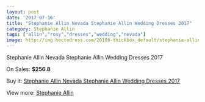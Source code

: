 ```yaml
---
layout: post
date: '2017-07-16'
title: "Stephanie Allin Nevada Stephanie Allin Wedding Dresses 2017"
category: Stephanie Allin
tags: ["allin","rosy","dresses","wedding","nevada"]
image: http://img.hectodress.com/20186-thickbox_default/stephanie-allin-nevada-stephanie-allin-wedding-dresses-2013.jpg
---
```

Stephanie Allin Nevada Stephanie Allin Wedding Dresses 2017

On Sales: **$256.8**
<a href="https://www.hectodress.com/stephanie-allin/9358-stephanie-allin-nevada-stephanie-allin-wedding-dresses-2013.html"><amp-img layout="responsive" width="600" height="600" src="//img.hectodress.com/20186-thickbox_default/stephanie-allin-nevada-stephanie-allin-wedding-dresses-2013.jpg" alt="Stephanie Allin Nevada Stephanie Allin Wedding Dresses 2017 0" /></a>
<a href="https://www.hectodress.com/stephanie-allin/9358-stephanie-allin-nevada-stephanie-allin-wedding-dresses-2013.html"><amp-img layout="responsive" width="600" height="600" src="//img.hectodress.com/20188-thickbox_default/stephanie-allin-nevada-stephanie-allin-wedding-dresses-2013.jpg" alt="Stephanie Allin Nevada Stephanie Allin Wedding Dresses 2017 1" /></a>
<a href="https://www.hectodress.com/stephanie-allin/9358-stephanie-allin-nevada-stephanie-allin-wedding-dresses-2013.html"><amp-img layout="responsive" width="600" height="600" src="//img.hectodress.com/20187-thickbox_default/stephanie-allin-nevada-stephanie-allin-wedding-dresses-2013.jpg" alt="Stephanie Allin Nevada Stephanie Allin Wedding Dresses 2017 2" /></a>

Buy it: [Stephanie Allin Nevada Stephanie Allin Wedding Dresses 2017](https://www.hectodress.com/stephanie-allin/9358-stephanie-allin-nevada-stephanie-allin-wedding-dresses-2013.html "Stephanie Allin Nevada Stephanie Allin Wedding Dresses 2017")

View more: [Stephanie Allin](https://www.hectodress.com/154-stephanie-allin "Stephanie Allin")